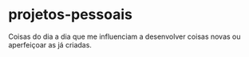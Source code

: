 # projetos-pessoais
Coisas do dia a dia que me influenciam a desenvolver coisas novas ou aperfeiçoar as já criadas.

